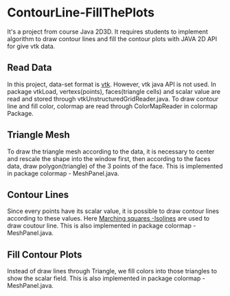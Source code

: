 # ContourLine-FillThePlots
It's a project from course Java 2D3D. It requires students to implement algorithm to draw contour lines and fill the contour plots with JAVA 2D API for give vtk data.

## Read Data 
In this project, data-set format is [vtk](https://vtk.org/). However, vtk java API is not used. 
In package vtkLoad, vertexs(points), faces(triangle cells) and scalar value are read and stored through vtkUnstructuredGridReader.java.
To draw contour line and fill color, colormap are read through ColorMapReader in colormap Package.

## Triangle Mesh
To draw the triangle mesh according to the data, it is necessary to center and rescale the shape into the window first,
then according to the faces data, draw polygon(triangle) of the 3 points of the face. This is implemented in package colormap - MeshPanel.java.

## Contour Lines
Since every points have its scalar value, it is possible to draw contour lines according to these values. Here [Marching squares -Isolines](https://en.wikipedia.org/wiki/Marching_squares) are used
 to draw coutour line. This is also implemented in package colormap - MeshPanel.java.
 
 ## Fill Contour Plots
 Instead of draw lines through Triangle, we fill colors into those triangles to show the scalar field. This is also implemented in package colormap - MeshPanel.java.

